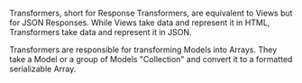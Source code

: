 Transformers, short for Response Transformers, are equivalent to Views but for JSON Responses. While Views take data and
represent it in HTML, Transformers take data and represent it in JSON.

Transformers are responsible for transforming Models into Arrays. They take a Model or a group of Models "Collection"
and convert it to a formatted serializable Array.